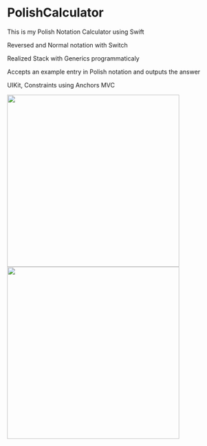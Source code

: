 # PolishCalculator

This is my  Polish Notation Calculator using Swift

Reversed and Normal notation with Switch

Realized Stack with Generics programmaticaly

Accepts an example entry in Polish notation and outputs the answer

UIKit, Constraints using Anchors
MVC


<img src="https://user-images.githubusercontent.com/73768881/178207107-c856ac1d-99ab-4064-b39c-7d565fb9e075.png" height="400">


<img src="https://user-images.githubusercontent.com/73768881/178207004-9bb2a963-794a-4780-bf31-acd82cdfb5d4.png" width="400">


